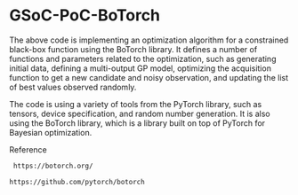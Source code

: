 # GSoC-PoC-BoTorch


The above code is implementing an optimization algorithm for a constrained black-box function using the BoTorch library. It defines a number of functions and parameters related to the optimization, such as generating initial data, defining a multi-output GP model, optimizing the acquisition function to get a new candidate and noisy observation, and updating the list of best values observed randomly.

The code is using a variety of tools from the PyTorch library, such as tensors, device specification, and random number generation. It is also using the BoTorch library, which is a library built on top of PyTorch for Bayesian optimization.

Reference
```bash
 https://botorch.org/
 ```
 ```bash
 https://github.com/pytorch/botorch
 ```
